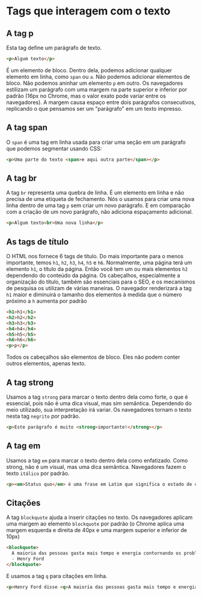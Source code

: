 # Tags que interagem com o texto

## A tag p

Esta tag define um parágrafo de texto.

```html
<p>Algum texto</p>
```

É um elemento de bloco.
Dentro dela, podemos adicionar qualquer elemento em linha, como `span` ou `a`. Não podemos adicionar elementos de bloco.
Não podemos aninhar um elemento `p` em outro.
Os navegadores estilizam um parágrafo com uma margem na parte superior e inferior por padrão (16px no Chrome, mas o valor exato pode variar entre os navegadores). A margem causa espaço entre dois parágrafos consecutivos, replicando o que pensamos ser um "parágrafo" em um texto impresso.

## A tag span

O `span` é uma tag em linha usada para criar uma seção em um parágrafo que podemos segmentar usando CSS:

```html
<p>Uma parte do texto <span>e aqui outra parte</span></p>
```

## A tag br

A tag `br` representa uma quebra de linha. É um elemento em linha e não
precisa de uma etiqueta de fechamento.
Nós o usamos para criar uma nova linha dentro de uma tag `p` sem criar um novo parágrafo. E em comparação com a criação de um novo parágrafo, não adiciona espaçamento adicional.

```html
<p>Algum texto<br>Uma nova linha</p>
```

## As tags de título

O HTML nos fornece 6 tags de título. Do mais importante para o menos importante, temos `h1`, `h2`, `h3`, `h4`, `h5` e `h6`.
Normalmente, uma página terá um elemento `h1`, o título da página. Então você tem um ou mais elementos `h2` dependendo do conteúdo da página.
Os cabeçalhos, especialmente a organização do título, também são essenciais para o SEO, e os mecanismos de pesquisa os utilizam de várias maneiras.
O navegador renderizará a tag `h1` maior e diminuirá o tamanho dos elementos à medida que o número próximo a `h` aumenta por padrão

```html
<h1>h1</h1>
<h2>h2</h2>
<h3>h3</h3>
<h4>h4</h4>
<h5>h5</h5>
<h6>h6</h6>
<p>p</p>
```

Todos os cabeçalhos são elementos de bloco. Eles não podem conter outros elementos, apenas texto.

## A tag strong

Usamos a tag `strong` para marcar o texto dentro dela como forte, o que é essencial, pois não é uma dica visual, mas sim semântica. Dependendo do meio utilizado, sua interpretação irá variar.
Os navegadores tornam o texto nesta tag `negrito` por padrão.

```html
<p>Este parágrafo é muito <strong>importante!</strong></p>
```

## A tag em

Usamos a tag `em` para marcar o texto dentro dela como enfatizado. Como strong, não é um visual, mas uma dica semântica. Navegadores fazem o texto `itálico` por padrão.

```html
<p><em>Status quo</em> é uma frase em Latim que significa o estado de coisas existente</p>
```

## Citações

A tag `blockquote` ajuda a inserir citações no texto.
Os navegadores aplicam uma margem ao elemento `blockquote` por padrão (o Chrome aplica uma margem esquerda e direita de 40px e uma margem superior e inferior de 10px)

```html
<blockquote>
  A maioria das pessoas gasta mais tempo e energia contornando os problemas do que tentando resolvê-los.<br>
  - Henry Ford
</blockquote>
```

E usamos a tag `q` para citações em linha.

```html
<p>Henry Ford disse <q>A maioria das pessoas gasta mais tempo e energia contornando problemas do que tentando resolvê-los.</q> no século 20</p>
```
